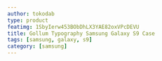 ```yaml
---
author: tokodab
type: product
featimg: 1SbyIerw453BObDhLX3YAE82oxVPcDEVU
title: Gollum Typography Samsung Galaxy S9 Case
tags: [samsung, galaxy, s9]
category: [samsung]
---
```

